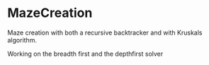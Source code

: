 # MazeCreation
Maze creation with both a recursive backtracker and with Kruskals algorithm. 

Working on the breadth first and the depthfirst solver





